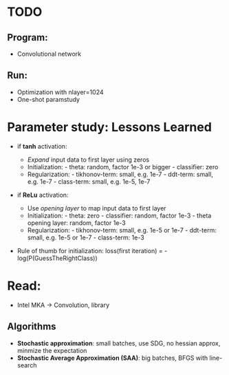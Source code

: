 # TODO

## Program:
* Convolutional network

## Run:
* Optimization with nlayer=1024
* One-shot paramstudy

# Parameter study: Lessons Learned

* if **tanh** activation:
    - *Expand* input data to first layer using zeros
    - Initialization: 
            - theta:        random, factor 1e-3 or bigger
            - classifier:   zero
    - Regularization: 
            - tikhonov-term:    small, e.g. 1e-7
            - ddt-term:         small, e.g. 1e-7
            - class-term:       small, e.g. 1e-5, 1e-7

* if **ReLu** activation:
    - Use *opening layer* to map input data to first layer
    - Initialization:
            - theta:                zero
            - classifier:           random, factor 1e-3
            - theta opening layer:  random, factor 1e-3
    - Regularization:
            - tikhonov-term:    small, e.g. 1e-5 or 1e-7
            - ddt-term:         small, e.g. 1e-5 or 1e-7
            - class-term:       1e-3

* Rule of thumb for initialization: 
    loss(first iteration) = - log(P(GuessTheRightClass))


# Read:
* Intel MKA -> Convolution, library

## Algorithms
* **Stochastic approximation**: small batches, use SDG, no hessian approx, minmize the expectation 
* **Stochastic Average Approximation (SAA)**: big batches, BFGS with line-search


